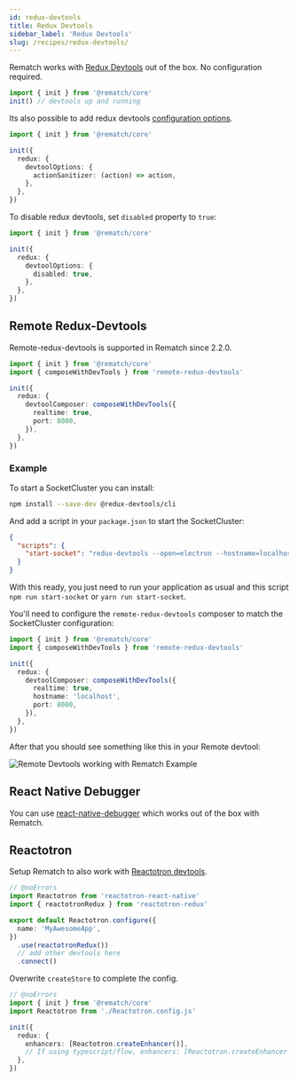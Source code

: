 ```yaml
---
id: redux-devtools
title: Redux Devtools
sidebar_label: 'Redux Devtools'
slug: /recipes/redux-devtools/
---
```


Rematch works with [Redux Devtools](https://github.com/zalmoxisus/redux-devtools-extension) out of the box. No configuration required.

```ts twoslash
import { init } from '@rematch/core'
init() // devtools up and running
```

Its also possible to add redux devtools [configuration options](https://github.com/zalmoxisus/redux-devtools-extension/blob/master/docs/API/Arguments.md).

```ts twoslash
import { init } from '@rematch/core'

init({
  redux: {
    devtoolOptions: {
      actionSanitizer: (action) => action,
    },
  },
})
```

To disable redux devtools, set `disabled` property to `true`:

```ts twoslash
import { init } from '@rematch/core'

init({
  redux: {
    devtoolOptions: {
      disabled: true,
    },
  },
})
```

## Remote Redux-Devtools

Remote-redux-devtools is supported in Rematch since 2.2.0.

```ts twoslash
import { init } from '@rematch/core'
import { composeWithDevTools } from 'remote-redux-devtools'

init({
  redux: {
    devtoolComposer: composeWithDevTools({
      realtime: true,
      port: 8000,
    }),
  },
})
```

### Example

To start a SocketCluster you can install:

```bash npm2yarn
npm install --save-dev @redux-devtools/cli
```

And add a script in your `package.json` to start the SocketCluster:

```json
{
  "scripts": {
    "start-socket": "redux-devtools --open=electron --hostname=localhost --port=8000"
  }
}
```

With this ready, you just need to run your application as usual and this script `npm run start-socket` or `yarn run start-socket`.

You'll need to configure the `remote-redux-devtools` composer to match the SocketCluster configuration:

```ts twoslash{8,9}
import { init } from '@rematch/core'
import { composeWithDevTools } from 'remote-redux-devtools'

init({
  redux: {
    devtoolComposer: composeWithDevTools({
      realtime: true,
      hostname: 'localhost',
      port: 8000,
    }),
  },
})
```

After that you should see something like this in your Remote devtool:

![Remote Devtools working with Rematch Example](/img/remote-devtools.png)

## React Native Debugger

You can use [react-native-debugger](https://github.com/jhen0409/react-native-debugger) which works out of the box with Rematch.

## Reactotron

Setup Rematch to also work with [Reactotron devtools](https://github.com/infinitered/reactotron).

```ts twoslash title="Reactotron.config.js"
// @noErrors
import Reactotron from 'reactotron-react-native'
import { reactotronRedux } from 'reactotron-redux'

export default Reactotron.configure({
  name: 'MyAwesomeApp',
})
  .use(reactotronRedux())
  // add other devtools here
  .connect()
```

Overwrite `createStore` to complete the config.

```ts twoslash title="store.ts"
// @noErrors
import { init } from '@rematch/core'
import Reactotron from './Reactotron.config.js'

init({
  redux: {
    enhancers: [Reactotron.createEnhancer()],
    // If using typescript/flow, enhancers: [Reactotron.createEnhancer!()]
  },
})
```
